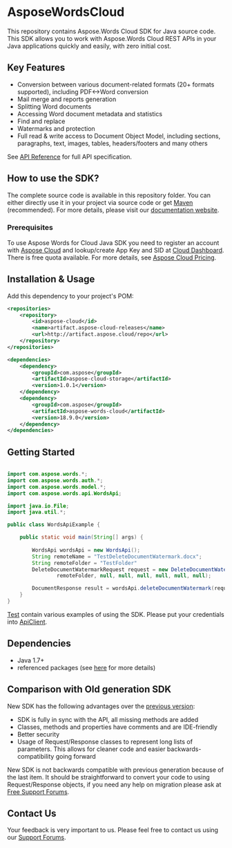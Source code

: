 # AsposeWordsCloud
This repository contains Aspose.Words Cloud SDK for Java source code. This SDK allows you to work with Aspose.Words Cloud REST APIs in your Java applications quickly and easily, with zero initial cost.

## Key Features
* Conversion between various document-related formats (20+ formats supported), including PDF<->Word conversion
* Mail merge and reports generation 
* Splitting Word documents
* Accessing Word document metadata and statistics
* Find and replace
* Watermarks and protection
* Full read & write access to Document Object Model, including sections, paragraphs, text, images, tables, headers/footers and many others

See [API Reference](https://apireference.aspose.cloud/words/) for full API specification.

## How to use the SDK?
The complete source code is available in this repository folder. You can either directly use it in your project via source code or get [Maven](https://mvnrepository.com/artifact/com.aspose/aspose-cloud-words) (recommended). For more details, please visit our [documentation website](https://docs.aspose.cloud/display/wordscloud/Available+SDKs).

### Prerequisites

To use Aspose Words for Cloud Java SDK you need to register an account with [Aspose Cloud](https://www.aspose.cloud/) and lookup/create App Key and SID at [Cloud Dashboard](https://dashboard.aspose.cloud/#/apps). There is free quota available. For more details, see [Aspose Cloud Pricing](https://purchase.aspose.cloud/pricing).

## Installation & Usage
Add this dependency to your project's POM:

```xml
<repositories>
    <repository>
        <id>aspose-cloud</id>
        <name>artifact.aspose-cloud-releases</name>
        <url>http://artifact.aspose.cloud/repo</url>
    </repository>
</repositories>

<dependencies>
    <dependency>
        <groupId>com.aspose</groupId>
        <artifactId>aspose-cloud-storage</artifactId>
        <version>1.0.1</version>
    </dependency>
    <dependency>
        <groupId>com.aspose</groupId>
        <artifactId>aspose-words-cloud</artifactId>
        <version>18.9.0</version>
    </dependency>
</dependencies>
```

## Getting Started

```java

import com.aspose.words.*;
import com.aspose.words.auth.*;
import com.aspose.words.model.*;
import com.aspose.words.api.WordsApi;

import java.io.File;
import java.util.*;

public class WordsApiExample {

    public static void main(String[] args) {
        
        WordsApi wordsApi = new WordsApi();
        String remoteName = "TestDeleteDocumentWatermark.docx";
		String remoteFolder = "TestFolder"
		DeleteDocumentWatermarkRequest request = new DeleteDocumentWatermarkRequest(remoteName,
                remoteFolder, null, null, null, null, null, null);

        DocumentResponse result = wordsApi.deleteDocumentWatermark(request);
    }
}

```

[Test](src/test/java/com/aspose/words) contain various examples of using the SDK.
Please put your credentials into [ApiClient](src/main/java/com/aspose/words/ApiClient.java).

## Dependencies
- Java 1.7+
- referenced packages (see [here](pom.xml) for more details)

## Comparison with Old generation SDK
New SDK has the following advantages over the [previous version](https://github.com/aspose-words/Aspose.Words-for-Cloud):
+ SDK is fully in sync with the API, all missing methods are added
+ Classes, methods and properties have comments and are IDE-friendly
+ Better security
+ Usage of Request/Response classes to represent long lists of parameters. This allows for cleaner code and easier backwards-compatibility going forward

New SDK is not backwards compatible with previous generation because of the last item. It should be straightforward to convert your code to using Request/Response objects, if you need any help on migration please ask at [Free Support Forums](https://forum.aspose.cloud/c/words).

## Contact Us
Your feedback is very important to us. Please feel free to contact us using our [Support Forums](https://forum.aspose.cloud/c/words).

